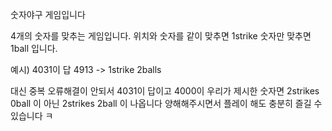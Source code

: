 숫자야구 게임입니다

4개의 숫자를 맞추는 게임입니다.
위치와 숫자를 같이 맞추면 1strike
숫자만 맞추면 1ball 입니다.

예시) 4031이 답
4913 -> 1strike 2balls


대신 중복 오류해결이 안되서
4031이 답이고
4000이 우리가 제시한 숫자면
2strikes 0ball 이 아닌
2strikes 2ball 이 나옵니다
양해해주시면서 플레이 해도 충분히 즐길 수 있습니다 ㅋ
